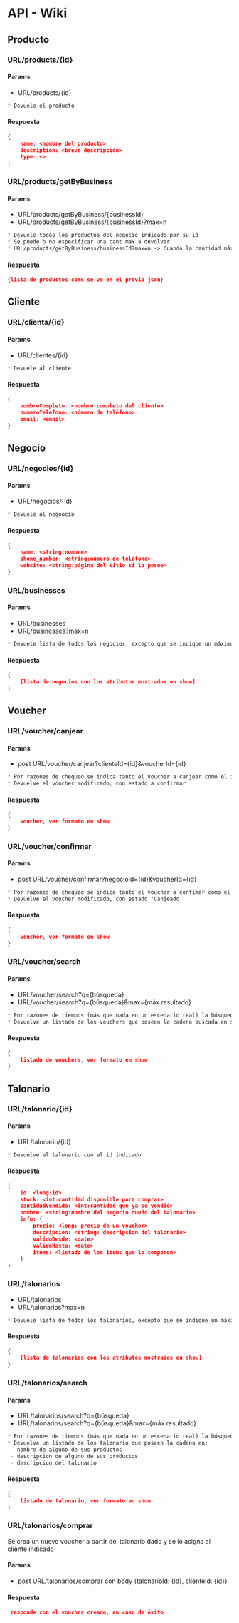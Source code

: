 # API - Wiki

## Producto

### URL/products/{id}

#### Params

* URL/products/{id}

```md
* Devuele el producto
```

#### Respuesta

```json
{
    name: <nombre del producto>
    description: <breve descripción>
    type: <>
}
```

### URL/products/getByBusiness

#### Params

* URL/products/getByBusiness/{businessId}
* URL/products/getByBusiness/{businessId}?max=n

```md
* Devuele todos los productos del negocio indicado por su id
* Se puede o no especificar una cant max a devolver
* URL/products/getByBusiness/businessId?max=n -> Cuando la cantidad máximas se especifica
```

#### Respuesta

```json
{lista de productos como se ve en el previo json}
```

## Cliente

### URL/clients/{id}

#### Params

* URL/clientes/{id}

```md
* Devuele al cliente
```

#### Respuesta

```json
{
    nombreCompleto: <nombre completo del cliente>
    numeroTelefono: <número de teléfono>
    email: <email>
}
```

## Negocio

### URL/negocios/{id}

#### Params

* URL/negocios/{id}

```md
* Devuele al negoocio
```

#### Respuesta

```json
{
    name: <string:nombre>
    phone_number: <string:número de teléfono>
    website: <string:página del sitio si la posee>
}
```

### URL/businesses

#### Params

* URL/businesses
* URL/businesses?max=n

```md
* Devuele lista de todos los negocios, excepto que se indique un máximo
```

#### Respuesta

```json
{
    [lista de negocios con los atributos mostrados en show]
}
```

## Voucher

### URL/voucher/canjear

#### Params

* post URL/voucher/canjear?clienteId={id}&voucherId={id}

```md
* Por razones de chequeo se indica tanto el voucher a canjear como el id del cliente dueño de este
* Devuelve el voucher modificado, con estado a confirmar
```

#### Respuesta

```json
{
    voucher, ver formato en show
}
```

### URL/voucher/confirmar

#### Params

* post URL/voucher/confirmar?negocioId={id}&voucherId={id}

```md
* Por razones de chequeo se indica tanto el voucher a confimar como el id del negocio dueño de este
* Devuelve el voucher modificado, con estado 'Canjeado'
```

#### Respuesta

```json
{
    voucher, ver formato en show
}
```

### URL/voucher/search

#### Params

* URL/voucher/search?q={búsqueda}
* URL/voucher/search?q={búsqueda}&max={máx resultado}

```md
* Por razones de tiempos (más que nada en un escenario real) la búsqueda no se realiza si la cadena buscada es de 2 o menos caracteres.
* Devuelve un listado de los vouchers que poseen la cadena buscada en su descripción.
```

#### Respuesta

```json
{
    listado de vouchers, ver formato en show
}
```

## Talonario

### URL/talonario/{id}

#### Params

* URL/talonario/{id}

```md
* Devuelve el talonario con el id indicado
```

#### Respuesta

```json
{
    id: <long:id>
    stock: <int:cantidad disponible para comprar>
    cantidadVendida: <int:cantidad que ya se vendió>
    nombre: <string:nombre del negocio dueño del talonario>
    info: {
        precio: <long: precio de un voucher>
        descripcion: <string: descripcion del talonario>
        validoDesde: <date>
        validoHasta: <date>
        items: <listado de los items que lo componen>
    }
}
```

### URL/talonarios

* URL/talonarios
* URL/talonarios?max=n

```md
* Devuele lista de todos los talonarios, excepto que se indique un máximo
```

#### Respuesta

```json
{
    [lista de talonarios con los atributos mostrados en show]
}
```

### URL/talonarios/search

#### Params

* URL/talonarios/search?q={búsqueda}
* URL/talonarios/search?q={búsqueda}&max={máx resultado}

```md
* Por razones de tiempos (más que nada en un escenario real) la búsqueda no se realiza si la cadena buscada es de 2 o menos caracteres.
* Devuelve un listado de los talonario que poseen la cadena en:
 - nombre de alguno de sus productos
 - descripcion de alguno de sus productos
 - descripcion del talonario
```

#### Respuesta

```json
{
    listado de talonario, ver formato en show
}
```

### URL/talonarios/comprar

Se crea un nuevo voucher a partir del talonario dado y se lo asigna al cliente indicado

#### Params

* post URL/talonarios/comprar
    con body {talonarioId: {id}, clienteId: {id}}

#### Respuesta

```json
 responde con el voucher creado, en caso de éxito
```
